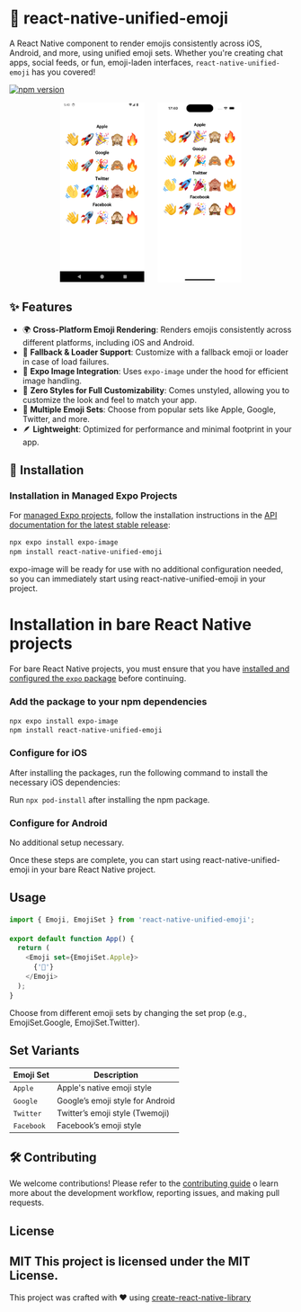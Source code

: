 # 🍔 react-native-unified-emoji

A React Native component to render emojis consistently across iOS, Android, and more, using unified emoji sets. Whether you're creating chat apps, social feeds, or fun, emoji-laden interfaces, `react-native-unified-emoji` has you covered!

[![npm version](https://badge.fury.io/js/react-native-unified-emoji.svg)](https://badge.fury.io/js/react-native-unified-emoji)

<p align="center">
  <img src="images/android.png" alt="Android" style="margin-right: 20px;" width="150" height="320px"/>
  <img src="images/ios.png" alt="iOS" width="150" height="320px"/>
</p>

## ✨ Features

- 🌍 **Cross-Platform Emoji Rendering**: Renders emojis consistently across different platforms, including iOS and Android.
- 🔄 **Fallback & Loader Support**: Customize with a fallback emoji or loader in case of load failures.
- 🚀 **Expo Image Integration**: Uses `expo-image` under the hood for efficient image handling.
- 🧩 **Zero Styles for Full Customizability**: Comes unstyled, allowing you to customize the look and feel to match your app.
- 🎨 **Multiple Emoji Sets**: Choose from popular sets like Apple, Google, Twitter, and more.
- 🪶 **Lightweight**: Optimized for performance and minimal footprint in your app.

## 📲 Installation

### Installation in Managed Expo Projects

For [managed Expo projects](https://docs.expo.dev/archive/managed-vs-bare/), follow the installation instructions in the [API documentation for the latest stable release](https://docs.expo.dev/versions/latest/sdk/image/):

```sh
npx expo install expo-image
npm install react-native-unified-emoji
```
expo-image will be ready for use with no additional configuration needed, so you can immediately start using react-native-unified-emoji in your project.

# Installation in bare React Native projects

For bare React Native projects, you must ensure that you have [installed and configured the `expo` package](https://docs.expo.dev/bare/installing-expo-modules/) before continuing.

### Add the package to your npm dependencies

```
npx expo install expo-image
npm install react-native-unified-emoji
```

### Configure for iOS
After installing the packages, run the following command to install the necessary iOS dependencies:

Run `npx pod-install` after installing the npm package.

### Configure for Android

No additional setup necessary.

Once these steps are complete, you can start using react-native-unified-emoji in your bare React Native project.

## Usage

```js
import { Emoji, EmojiSet } from 'react-native-unified-emoji';

export default function App() {
  return (
    <Emoji set={EmojiSet.Apple}>
      {'👋'}
    </Emoji>
  );
}
```
Choose from different emoji sets by changing the set prop (e.g., EmojiSet.Google, EmojiSet.Twitter).

## Set Variants

| Emoji Set   | Description                    |
|-------------|--------------------------------|
| `Apple`     | Apple's native emoji style     |
| `Google`    | Google’s emoji style for Android|
| `Twitter`   | Twitter’s emoji style (Twemoji)|
| `Facebook`  | Facebook’s emoji style         |

## 🛠 Contributing

We welcome contributions! Please refer to the [contributing guide](CONTRIBUTING.md) o learn more about the development workflow, reporting issues, and making pull requests.

## License

MIT
This project is licensed under the MIT License.
---

This project was crafted with ❤️ using [create-react-native-library](https://github.com/callstack/react-native-builder-bob)

